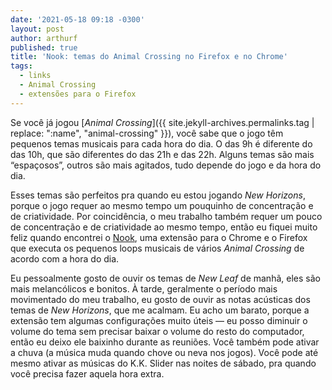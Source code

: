 ```yaml
---
date: '2021-05-18 09:18 -0300'
layout: post
author: arthurf
published: true
title: 'Nook: temas do Animal Crossing no Firefox e no Chrome'
tags:
  - links
  - Animal Crossing
  - extensões para o Firefox
---
```

Se você já jogou [*Animal Crossing*]({{ site.jekyll-archives.permalinks.tag | replace: ":name", "animal-crossing" }}), você sabe que o jogo têm pequenos temas musicais para cada hora do dia. O das 9h é diferente do das 10h, que são diferentes do das 21h e das 22h. Alguns temas são mais “espaçosos”, outros são mais agitados, tudo depende do jogo e da hora do dia.

Esses temas são perfeitos pra quando eu estou jogando *New Horizons*, porque o jogo requer ao mesmo tempo um pouquinho de concentração e de criatividade. Por coincidência, o meu trabalho também requer um pouco de concentração e de criatividade ao mesmo tempo, então eu fiquei muito feliz quando encontrei o [Nook](https://addons.mozilla.org/pt-BR/firefox/addon/nook/), uma extensão para o Chrome e o Firefox que executa os pequenos loops musicais de vários *Animal Crossing* de acordo com a hora do dia.

Eu pessoalmente gosto de ouvir os temas de *New Leaf* de manhã, eles são mais melancólicos e bonitos. À tarde, geralmente o período mais movimentado do meu trabalho, eu gosto de ouvir as notas acústicas dos temas de *New Horizons*, que me acalmam. Eu acho um barato, porque a extensão tem algumas configurações muito úteis &mdash; eu posso diminuir o volume do tema sem precisar baixar o volume do resto do computador, então eu deixo ele baixinho durante as reuniões. Você também pode ativar a chuva (a música muda quando chove ou neva nos jogos). Você pode até mesmo ativar as músicas do K.K. Slider nas noites de sábado, pra quando você precisa fazer aquela hora extra.